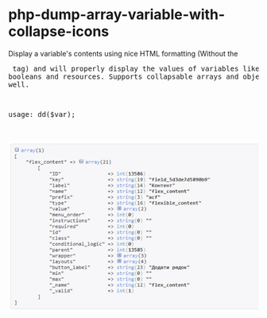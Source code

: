 # php-dump-array-variable-with-collapse-icons

Display a variable's contents using nice HTML formatting (Without the <pre> tag) and will properly display the values of variables like booleans and resources. Supports collapsable arrays and objects as well.

usage:
dd($var);

![alt text](https://github.com/AlexSoundmaster/php-dump-array-variable-with-collapse-icons/blob/master/screenshot.jpg)
